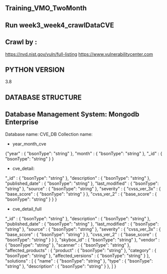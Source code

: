 ## Training_VMO_TwoMonth

## Run week3_week4_crawlDataCVE

## Crawl by : 
https://nvd.nist.gov/vuln/full-listing 
https://www.vulnerabilitycenter.com

## PYTHON VERSION
3.8

## DATABASE STRUCTURE

## Database Management System: Mongodb Enterprise 
Database name: CVE_DB
Collection name: 
- year_month_cve

{"year" : { "bsonType": "string" }, "month" : { "bsonType": "string" }, "_id" : { "bsonType": "string" } }
- cve_detail:

"_id" : { "bsonType": "string" },
"description" : { "bsonType": "string" },
"published_date" : { "bsonType": "string" },
"last_modified" : { "bsonType": "string" },
"source" : { "bsonType": "string" },
"severity" : {
	"cvss_ver_3x" : {
	    "base_score" : { "bsonType": "string" }
	},
	"cvss_ver_2" : {
	    "base_score" : { "bsonType": "string" }
	}
}

- cve_detail_full

"_id" : { "bsonType": "string" },
"description" : { "bsonType": "string" },
"published_date" : { "bsonType": "string" },
"last_modified" : { "bsonType": "string" },
"source" : { "bsonType": "string" },
"severity" : {
	"cvss_ver_3x" : {
	    "base_score" : { "bsonType": "string" }
	},
	"cvss_ver_2" : {
	    "base_score" : { "bsonType": "string" }
	}
},
"skybox_id" : { "bsonType": "string" },
"vendor" : { "bsonType": "string" },
"scanner" : { "bsonType": "string" },
"affected_products" : {
    "product" : { "bsonType": "string" },
    "category" : { "bsonType": "string" },
    "affected_versions" : { "bsonType": "string" }
},
"solutions" : [
    {
        "name" : { "bsonType": "string" },
        "type" : { "bsonType": "string" },
        "description" : { "bsonType": "string" }
    },
]
}


